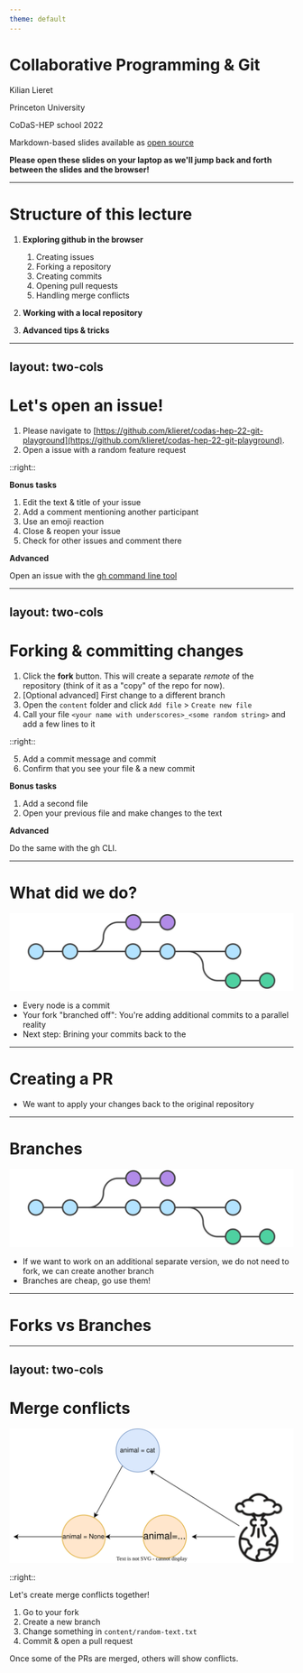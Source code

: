 ```yaml
---
theme: default
---
```


# **Collaborative Programming & Git**

Kilian Lieret

Princeton University

CoDaS-HEP school 2022

Markdown-based slides available as [open source](https://github.com/klieret/collaborative-programming-github)

**Please open these slides on your laptop as we'll jump back and forth between the slides and the browser!**

---

# Structure of this lecture

1. **Exploring github in the browser**
  
   1. Creating issues
   2. Forking a repository
   3. Creating commits
   4. Opening pull requests
   5. Handling merge conflicts

2. **Working with a local repository**

3. **Advanced tips & tricks**

---
layout: two-cols
---

# Let's open an issue!



1. Please navigate to [https://github.com/klieret/codas-hep-22-git-playground](https://github.com/klieret/codas-hep-22-git-playground).
2. Open a issue with a random feature request

::right::


**Bonus tasks**
   
1. Edit the text & title of your issue
2. Add a comment mentioning another participant
3. Use an emoji reaction
4. Close & reopen your issue
5. Check for other issues and comment there

**Advanced**

Open an issue with the [gh command line tool](https://cli.github.com/)

---
layout: two-cols
---


# Forking & committing changes

1. Click the **fork** button. This will create a separate *remote* of the repository (think of it as a "copy" of the repo for now).
2. [Optional advanced] First change to a different branch
3. Open the `content` folder and click `Add file` > `Create new file`
4. Call your file `<your name with underscores>_<some random string>` and add a few lines to it

::right::

5. Add a commit message and commit
6. Confirm that you see your file & a new commit


**<mdi-checkbox-marked-circle-plus-outline class="text-orange-400"/> Bonus tasks**
   
1. Add a second file
2. Open your previous file and make changes to the text

**<mdi-crown class="text-red-400"/> Advanced**

Do the same with the gh CLI.

---

# What did we do?

<img src="/feature.svg"/>

* Every node is a commit
* Your fork "branched off": You're adding additional commits to a parallel reality
* Next step: Brining your commits back to the 

---

# Creating a PR

* We want to apply your changes back to the original repository

---

# Branches

<img src="/feature.svg"/>

* If we want to work on an additional separate version, we do not need to fork, we can create another branch
* Branches are cheap, go use them!

---

# Forks vs Branches

---
layout: two-cols
---

# Merge conflicts

<img src="/merge_conflict.drawio.svg" style="max-height: 50%"/>

::right::

Let's create merge conflicts together!

1. Go to your fork
2. Create a new branch
3. Change something in `content/random-text.txt`
4. Commit & open a pull request

Once some of the PRs are merged, others will show conflicts.
